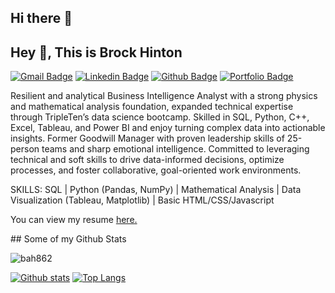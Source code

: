 ## Hi there 👋
## Hey 👋, This is Brock Hinton
[![Gmail Badge](https://img.shields.io/badge/-bahinton9779@gmail.com-c14438?style=flat&logo=Gmail&logoColor=white&link=mailto:bahinton9779@gmail.com)](mailto:bahinton9779@gmail.com) 
[![Linkedin Badge](https://img.shields.io/badge/-www.linkedin.com/in/brockhinton-0072b1?style=flat&logo=Linkedin&logoColor=white&link=https://www.linkedin.com/in/www.linkedin.com/in/brockhinton/)](https://www.linkedin.com/in/www.linkedin.com/in/brockhinton/) [![Github Badge](https://img.shields.io/badge/-bah862-grey?style=flat&logo=github&logoColor=white&link=https://github.com/bah862/)](https://www.github.com/bah862/) [![Portfolio Badge](https://img.shields.io/badge/portfolio-web-blue?style=flat&link=https://github.com/bah862/)](https://github.com/bah862/) <p align='left'>Resilient and analytical Business Intelligence Analyst with a strong physics and mathematical analysis foundation, expanded technical expertise through TripleTen’s data science bootcamp. Skilled in SQL, Python, C++, Excel, Tableau, and Power BI and enjoy turning complex data into actionable insights. Former Goodwill Manager with proven leadership skills of 25-person teams and sharp emotional intelligence. Committed to leveraging technical and soft skills to drive data-informed decisions, optimize processes, and foster collaborative, goal-oriented work environments.

SKILLS:
SQL | Python (Pandas, NumPy) | Mathematical Analysis | Data Visualization (Tableau, Matplotlib) | Basic HTML/CSS/Javascript
</p><p align='left'> You can view my resume <a href='https://docs.google.com/document/d/11SrttHduu1VWCRrbGVo9iG9a2ihhsallrP29O73DTgg/edit?usp=sharing ' target=_blank><u>here</u>.</a></p>
## Some of my Github Stats
<p align=left> <img src=https://komarev.com/ghpvc/?username=bah862 alt=bah862 /> </p>

[![Github stats](https://github-readme-stats.vercel.app/api?username=bah862&show_icons=true&include_all_commits=true)](https://github.com/bah862/github-readme-stats)
[![Top Langs](https://github-readme-stats.vercel.app/api/top-langs/?username=bah862&layout=compact)](https://github.com/bah862/github-readme-stats)

<!--
**bah862/bah862** is a ✨ _special_ ✨ repository because its `README.md` (this file) appears on your GitHub profile.

Here are some ideas to get you started:

- 🔭 I’m currently working on ...
- 🌱 I’m currently learning ...
- 👯 I’m looking to collaborate on ...
- 🤔 I’m looking for help with ...
- 💬 Ask me about ...
- 📫 How to reach me: ...
- 😄 Pronouns: ...
- ⚡ Fun fact: ...
-->
